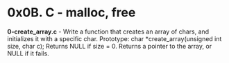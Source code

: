# 0x0B. C - malloc, free<br/>
**0-create_array.c** - Write a function that creates an array of chars, and initializes it with a specific char. Prototype: char *create_array(unsigned int size, char c); Returns NULL if size = 0. Returns a pointer to the array, or NULL if it fails.<br/><br/>
